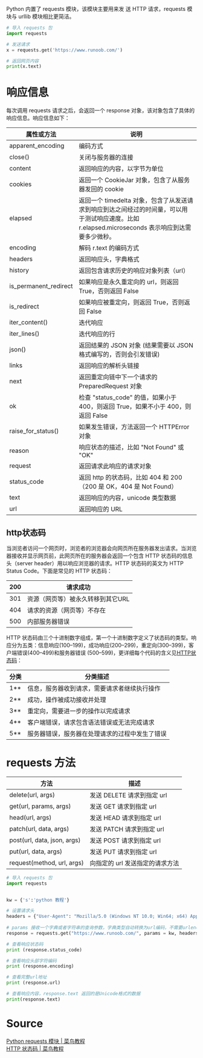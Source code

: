 Python 内置了 requests 模块，该模块主要用来发 送 HTTP 请求，requests 模块与 urllib 模块相比更简洁。
```python
# 导入 requests 包
import requests

# 发送请求
x = requests.get('https://www.runoob.com/')

# 返回网页内容
print(x.text)
```
<a name="TrrXe"></a>
# 响应信息
每次调用 requests 请求之后，会返回一个 response 对象，该对象包含了具体的响应信息。响应信息如下：

| 属性或方法 | 说明 |
| --- | --- |
| apparent_encoding | 编码方式 |
| close() | 关闭与服务器的连接 |
| content | 返回响应的内容，以字节为单位 |
| cookies | 返回一个 CookieJar 对象，包含了从服务器发回的 cookie |
| elapsed | 返回一个 timedelta 对象，包含了从发送请求到响应到达之间经过的时间量，可以用于测试响应速度。比如 r.elapsed.microseconds 表示响应到达需要多少微秒。 |
| encoding | 解码 r.text 的编码方式 |
| headers | 返回响应头，字典格式 |
| history | 返回包含请求历史的响应对象列表（url） |
| is_permanent_redirect | 如果响应是永久重定向的 url，则返回 True，否则返回 False |
| is_redirect | 如果响应被重定向，则返回 True，否则返回 False |
| iter_content() | 迭代响应 |
| iter_lines() | 迭代响应的行 |
| json() | 返回结果的 JSON 对象 (结果需要以 JSON 格式编写的，否则会引发错误) |
| links | 返回响应的解析头链接 |
| next | 返回重定向链中下一个请求的 PreparedRequest 对象 |
| ok | 检查 "status_code" 的值，如果小于400，则返回 True，如果不小于 400，则返回 False |
| raise_for_status() | 如果发生错误，方法返回一个 HTTPError 对象 |
| reason | 响应状态的描述，比如 "Not Found" 或 "OK" |
| request | 返回请求此响应的请求对象 |
| status_code | 返回 http 的状态码，比如 404 和 200（200 是 OK，404 是 Not Found） |
| text | 返回响应的内容，unicode 类型数据 |
| url | 返回响应的 URL |

<a name="X9hHd"></a>
## http状态码
当浏览者访问一个网页时，浏览者的浏览器会向网页所在服务器发出请求。当浏览器接收并显示网页前，此网页所在的服务器会返回一个包含 HTTP 状态码的信息头（server header）用以响应浏览器的请求。HTTP 状态码的英文为 HTTP Status Code。下面是常见的 HTTP 状态码：

| 200 |  请求成功 |
| --- | --- |
| 301 |  资源（网页等）被永久转移到其它URL |
| 404 |  请求的资源（网页等）不存在 |
| 500 |  内部服务器错误 |

HTTP 状态码由三个十进制数字组成，第一个十进制数字定义了状态码的类型。响应分为五类：信息响应(100–199)，成功响应(200–299)，重定向(300–399)，客户端错误(400–499)和服务器错误 (500–599)，更详细每个代码的含义见[HTTP状态码](https://www.runoob.com/http/http-status-codes.html)：

| 分类 | 分类描述 |
| --- | --- |
| 1** | 信息，服务器收到请求，需要请求者继续执行操作 |
| 2** | 成功，操作被成功接收并处理 |
| 3** | 重定向，需要进一步的操作以完成请求 |
| 4** | 客户端错误，请求包含语法错误或无法完成请求 |
| 5** | 服务器错误，服务器在处理请求的过程中发生了错误 |

<a name="uOpqX"></a>
# requests 方法
| 方法 | 描述 |
| --- | --- |
| delete(url, args) | 发送 DELETE 请求到指定 url |
| get(url, params, args) | 发送 GET 请求到指定 url |
| head(url, args) | 发送 HEAD 请求到指定 url |
| patch(url, data, args) | 发送 PATCH 请求到指定 url |
| post(url, data, json, args) | 发送 POST 请求到指定 url |
| put(url, data, args) | 发送 PUT 请求到指定 url |
| request(method, url, args) | 向指定的 url 发送指定的请求方法 |

```python
# 导入 requests 包
import requests

 
kw = {'s':'python 教程'}

# 设置请求头
headers = {"User-Agent": "Mozilla/5.0 (Windows NT 10.0; Win64; x64) AppleWebKit/537.36 (KHTML, like Gecko) Chrome/54.0.2840.99 Safari/537.36"}
 
# params 接收一个字典或者字符串的查询参数，字典类型自动转换为url编码，不需要urlencode()
response = requests.get("https://www.runoob.com/", params = kw, headers = headers)

# 查看响应状态码
print (response.status_code)

# 查看响应头部字符编码
print (response.encoding)

# 查看完整url地址
print (response.url)

# 查看响应内容，response.text 返回的是Unicode格式的数据
print(response.text)
```
<a name="YBv0g"></a>
# Source
[Python requests 模块 | 菜鸟教程](https://www.runoob.com/python3/python-requests.html)<br />[HTTP 状态码 | 菜鸟教程](https://www.runoob.com/http/http-status-codes.html)
